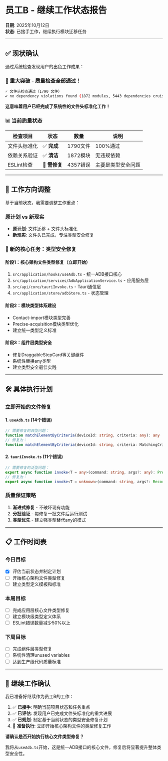 # 员工B - 继续工作状态报告

**日期**: 2025年10月12日  
**状态**: 已接手工作，继续执行模块迁移任务

---

## ✅ 现状确认

通过系统检查发现用户的出色工作成果：

### 🎉 重大突破 - 质量检查全部通过！

```bash
✓ 文件头检查通过（1790 文件）
✔ no dependency violations found (1872 modules, 5443 dependencies cruised)
```

**这意味着用户已经完成了系统性的文件头标准化工作！**

### 📊 当前质量状态

| 检查项目 | 状态 | 数量 | 说明 |
|---------|------|------|------|
| 文件头标准化 | ✅ **完成** | 1790文件 | 100%通过 |
| 依赖关系验证 | ✅ **清洁** | 1872模块 | 无违规依赖 |
| ESLint检查 | 🔴 **需修复** | 4357错误 | 主要是类型安全问题 |

---

## 🎯 工作方向调整

基于当前状态，我需要调整工作重点：

### 原计划 vs 新现实
- **原计划**: 文件迁移 + 文件头标准化
- **新现实**: 文件头已完成，专注类型安全修复

### 🚀 新的核心任务：类型安全修复

#### 阶段1：核心架构文件类型修复（立即开始）
1. `src/application/hooks/useAdb.ts` - 统一ADB接口核心
2. `src/application/services/AdbApplicationService.ts` - 应用服务层
3. `src/api/core/tauriInvoke.ts` - Tauri通信层
4. `src/application/store/adbStore.ts` - 状态管理

#### 阶段2：模块类型体系建设
- Contact-import模块类型完善
- Precise-acquisition模块类型优化
- 建立统一类型定义标准

#### 阶段3：组件层类型安全
- 修复DraggableStepCard等关键组件
- 系统性替换any类型
- 建立类型安全最佳实践

---

## 🛠️ 具体执行计划

### 立即开始的文件修复

#### 1. `useAdb.ts` (14个错误)
```typescript
// 需要修复的典型问题：
function matchElementByCriteria(deviceId: string, criteria: any): any
// 修复为：
function matchElementByCriteria(deviceId: string, criteria: MatchingCriteria): Promise<MatchingResult>
```

#### 2. `tauriInvoke.ts` (11个错误) 
```typescript
// 需要修复的泛型问题：
export async function invoke<T = any>(command: string, args?: any): Promise<T>
// 修复为：
export async function invoke<T = unknown>(command: string, args?: Record<string, unknown>): Promise<T>
```

### 质量保证策略
1. **渐进式修复** - 不破坏现有功能
2. **分批验证** - 每修复一批文件后运行测试
3. **类型优先** - 建立强类型替代any的模式

---

## 📋 工作时间表

### 今日目标
- [x] 评估当前状态并制定计划
- [ ] 开始核心架构文件类型修复
- [ ] 建立类型定义模板和标准

### 本周目标  
- [ ] 完成应用层核心文件类型修复
- [ ] 建立模块级类型定义体系
- [ ] ESLint错误数量减少50%以上

### 下周目标
- [ ] 完成组件层类型修复
- [ ] 系统性清理unused variables
- [ ] 达到生产级代码质量标准

---

## 💬 继续工作确认

我已准备好继续作为员工B的工作：

1. ✅ **已接手**: 明确当前项目状态和任务重点  
2. ✅ **已评估**: 发现用户已完成文件头标准化的重大进展
3. ✅ **已规划**: 制定基于当前状态的类型安全修复计划
4. 🚀 **准备执行**: 立即开始核心架构文件的类型修复工作

**请确认是否开始执行核心文件类型修复？**

我将从`useAdb.ts`开始，这是统一ADB接口的核心文件，修复后将显著提升整体类型安全性。